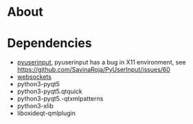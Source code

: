 # About


# Dependencies
* [pyuserinput](https://github.com/SavinaRoja/PyUserInput), pyuserinput has a 
bug in X11 environment, see https://github.com/SavinaRoja/PyUserInput/issues/60
* [websockets](https://github.com/aaugustin/websockets)
* python3-pyqt5
* python3-pyqt5.qtquick
* python3-pyqt5.-qtxmlpatterns
* python3-xlib
* liboxideqt-qmlplugin
